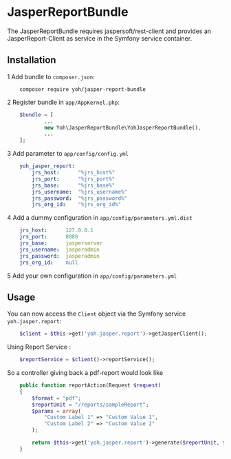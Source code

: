# JasperReportBundle

The JasperReportBundle requires jaspersoft/rest-client and provides an JasperReport-Client as service in the Symfony service container.

## Installation

1 Add bundle to <code>composer.json</code>:
```shel
    composer require yoh/jasper-report-bundle
```
2 Register bundle in <code>app/AppKernel.php</code>:
```php
    $bundle = [
            ...
    		new Yoh\JasperReportBundle\YohJasperReportBundle(),
            ...
    ];
```
3 Add parameter to <code>app/config/config.yml</code>
```yml
    yoh_jasper_report:
        jrs_host:      "%jrs_host%"
        jrs_port:      "%jrs_port%"
        jrs_base:      "%jrs_base%"
        jrs_username:  "%jrs_username%"
        jrs_password:  "%jrs_password%"
        jrs_org_id:    "%jrs_org_id%"
```
4 Add a dummy configuration in <code>app/config/parameters.yml.dist</code>
```yml
    jrs_host:      127.0.0.1
    jrs_port:      8080
    jrs_base:      jasperserver
    jrs_username:  jasperadmin
    jrs_password:  jasperadmin
    jrs_org_id:    null
```
5 Add your own configuration in <code>app/config/parameters.yml</code>

## Usage

You can now access the <code>Client</code> object via the Symfony service <code>yoh.jasper.report</code>:
```php
    $client = $this->get('yoh.jasper.report')->getJasperClient();
```
Using Report Service :
```php
    $reportService = $client()->reportService();
```

So a controller giving back a pdf-report would look like
```php
    public function reportAction(Request $request)
    {
    	$format = "pdf";
        $reportUnit = "/reports/sampleReport";
        $params = array(
            "Custom Label 1" => "Custom Value 1",
            "Custom Label 2" => "Custom Value 2"
        );

        return $this->get('yoh.jasper.report')->generate($reportUnit, $format, $parameters);
    }
```
